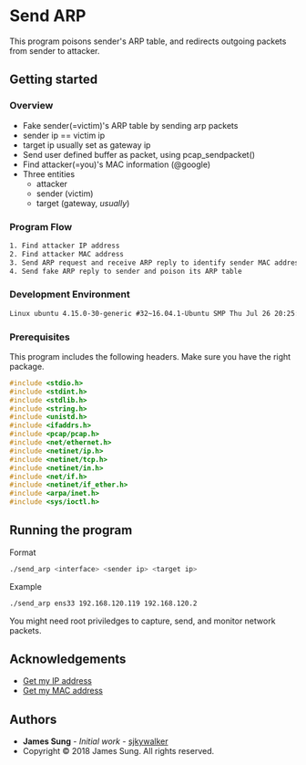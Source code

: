 # Send ARP

This program poisons sender's ARP table, and redirects outgoing packets from sender to attacker.

## Getting started

### Overview

* Fake sender(=victim)'s ARP table by sending arp packets
* sender ip == victim ip
* target ip usually set as gateway ip
* Send user defined buffer as packet, using pcap_sendpacket()
* Find attacker(=you)'s MAC information (@google)
* Three entities
    * attacker
    * sender (victim)
    * target (gateway, *usually*)

### Program Flow

```txt
1. Find attacker IP address
2. Find attacker MAC address
3. Send ARP request and receive ARP reply to identify sender MAC address
4. Send fake ARP reply to sender and poison its ARP table
```

### Development Environment

```txt
Linux ubuntu 4.15.0-30-generic #32~16.04.1-Ubuntu SMP Thu Jul 26 20:25:39 UTC 2018 x86_64 x86_64 x86_64 GNU/Linux
```

### Prerequisites

This program includes the following headers. Make sure you have the right package.

```c
#include <stdio.h>
#include <stdint.h>
#include <stdlib.h>
#include <string.h>
#include <unistd.h>
#include <ifaddrs.h>
#include <pcap/pcap.h>
#include <net/ethernet.h>
#include <netinet/ip.h>
#include <netinet/tcp.h>
#include <netinet/in.h>
#include <net/if.h>
#include <netinet/if_ether.h>
#include <arpa/inet.h>
#include <sys/ioctl.h>
```

## Running the program

Format
```bash
./send_arp <interface> <sender ip> <target ip>
```

Example
```bash
./send_arp ens33 192.168.120.119 192.168.120.2
```

You might need root priviledges to capture, send, and monitor network packets.

## Acknowledgements

* [Get my IP address](https://www.sanfoundry.com/c-program-get-ip-address/)
* [Get my MAC address](https://stackoverflow.com/questions/1779715/how-to-get-mac-address-of-your-machine-using-a-c-program)

## Authors

* **James Sung** - *Initial work* - [sjkywalker](https://github.com/sjkywalker)
* Copyright © 2018 James Sung. All rights reserved.
